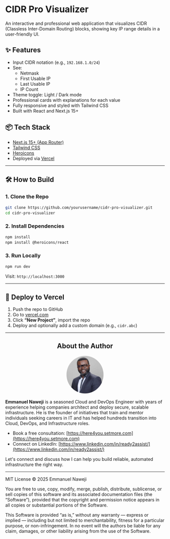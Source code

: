 # CIDR Pro Visualizer

An interactive and professional web application that visualizes CIDR (Classless Inter-Domain Routing) blocks, showing key IP range details in a user-friendly UI.

## ✨ Features

- Input CIDR notation (e.g., `192.168.1.0/24`)
- See:
  - Netmask
  - First Usable IP
  - Last Usable IP
  - IP Count
- Theme toggle: Light / Dark mode
- Professional cards with explanations for each value
- Fully responsive and styled with Tailwind CSS
- Built with React and Next.js 15+

## 📦 Tech Stack

- [Next.js 15+ (App Router)](https://nextjs.org/)
- [Tailwind CSS](https://tailwindcss.com/)
- [Heroicons](https://heroicons.com/)
- Deployed via [Vercel](https://vercel.com/)

---

## 🛠️ How to Build

### 1. Clone the Repo

```bash
git clone https://github.com/yourusername/cidr-pro-visualizer.git
cd cidr-pro-visualizer
```

### 2. Install Dependencies

```bash
npm install
npm install @heroicons/react
```

### 3. Run Locally

```bash
npm run dev
```

Visit: `http://localhost:3000`

---

## 🚀 Deploy to Vercel

1. Push the repo to GitHub
2. Go to [vercel.com](https://vercel.com)
3. Click **“New Project”**, import the repo
4. Deploy and optionally add a custom domain (e.g., `cidr.abc`)

--- 

## <div align="center">About the Author</div>

<div align="center">
  <img src="assets/emmanuel-naweji.jpg" alt="Emmanuel Naweji" width="120" height="120" style="border-radius: 50%;" />
</div>

**Emmanuel Naweji** is a seasoned Cloud and DevOps Engineer with years of experience helping companies architect and deploy secure, scalable infrastructure. He is the founder of initiatives that train and mentor individuals seeking careers in IT and has helped hundreds transition into Cloud, DevOps, and Infrastructure roles.

- Book a free consultation: [https://here4you.setmore.com](https://here4you.setmore.com)
- Connect on LinkedIn: [https://www.linkedin.com/in/ready2assist/](https://www.linkedin.com/in/ready2assist/)

Let's connect and discuss how I can help you build reliable, automated infrastructure the right way.



--- 

MIT License © 2025 Emmanuel Naweji

You are free to use, copy, modify, merge, publish, distribute, sublicense, or sell copies of this software and its associated documentation files (the “Software”), provided that the copyright and permission notice appears in all copies or substantial portions of the Software.

This Software is provided “as is,” without any warranty — express or implied — including but not limited to merchantability, fitness for a particular purpose, or non-infringement. In no event will the authors be liable for any claim, damages, or other liability arising from the use of the Software.

